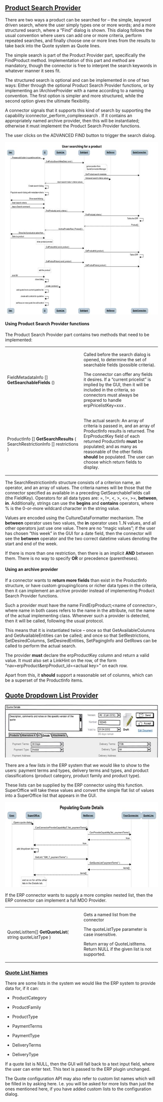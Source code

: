 <properties date="2016-05-10"
SortOrder="6"
/>

[Product Search Provider]()
-----------------------------------------------------

There are two ways a product can be searched for – the simple, keyword driven search, where the user simply types one or more words; and a more structured search, where a “Find” dialog is shown. This dialog follows the usual convention where users can add one or more criteria, perform repeated searches, and finally choose one or more lines from the results to take back into the Quote system as Quote lines.

The simple search is part of the Product Provider part, specifically the FindProduct method. Implementation of this part and method are mandatory, though the connector is free to interpret the search keywords in whatever manner it sees fit.

The structured search is optional and can be implemented in one of two ways: Either through the optional Product Search Provider functions, or by implementing an IArchiveProvider with a name according to a naming convention. The first option is simpler and more structured, while the second option gives the ultimate flexibility.

A connector signals that it supports this kind of search by supporting the capability  iconnector\_perform\_complexsearch . If it contains an appropriately named archive provider, then this will be instantiated; otherwise it must implement the Product Search Provider functions.

The user clicks on the ADVANCED FIND button to trigger the search dialog.

<img src="Quote%20Connector%20interface_files/image012.jpg" id="Picture 28" width="605" height="565" />

#### Using Product Search Provider functions

The Product Search Provider part contains two methods that need to be implemented:

<table>
<colgroup>
<col width="50%" />
<col width="50%" />
</colgroup>
<tbody>
<tr class="odd">
<td><p>FieldMetadataInfo []  <strong>GetSearchableFields</strong> ()</p>
<p> </p></td>
<td><p>Called before the search dialog is opened, to determine the set of searchable fields (possible criteria).</p>
<p>The connector can offer any fields it desires. If a “current pricelist” is implied by the GUI, then it will be included in the criteria, so connectors must always be prepared to handle erpPricelistKey=xxx .</p></td>
</tr>
<tr class="even">
<td><p>ProductInfo []  <strong>GetSearchResults</strong> ( SearchRestrictionInfo []  restrictions )</p>
<p> </p></td>
<td><p>The actual search: An array of criteria is passed in, and an array of ProductInfo results is returned. The ErpProductKey field of each returned ProductInfo <strong>must</strong> be populated; and as many as reasonable of the other fields <strong>should</strong> be populated. The user can choose which return fields to display.</p></td>
</tr>
</tbody>
</table>

 

The SearchRestrictionInfo structure consists of a criterion name, an operator, and an array of values. The criteria names will be those that the connector specified as available in a preceding GetSearchableFields call (the FieldKey). Operators for all data types are: =, !=, &lt;, &gt;, &lt;=, &gt;=, **between**, **in**. Additionally, strings can use the **begins** and **contains** operators, where % is the 0-or-more wildcard character in the string value.

Values are encoded using the CultureDataFormatter mechanism. The **between** operator uses two values, the **in** operator uses 1..N values, and all other operators just use one value. There are no “magic values”; if the user has chosen “this week” in the GUI for a date field, then the connector will see the **between** operator and the two correct datetime values denoting the start and end of the week.

If there is more than one restriction, then there is an implicit **AND** between them. There is no way to specify **OR** or precedence (parentheses).

#### Using an archive provider

If a connector wants to **return more fields** than exist in the ProductInfo structure, or have custom grouping/icons or richer data types in the criteria, then it can implement an archive provider instead of implementing Product Search Provider functions.

Such a provider must have the name FindErpProduct;&lt;name of connector&gt;, where name in both cases refers to the name in the attribute, not the name of the actual implementing class. Whenever such a provider is detected, then it will be called, following the usual protocol.

This means that it is instantiated twice – once so that GetAvailableColumns and GetAvailableEntities can be called; and once so that SetRestrictions, SetDesiredColumns, SetDesiredEntities, SetPagingInfo and GetRows can be called to perform the actual search.

The provider **must** declare the erpProductKey column and return a valid value. It must also set a LinkHint on the row, of the form “nav=erpProduct&erpProduct\_id=&lt;actual key&gt;” on each row.

Apart from this, it **should** support a reasonable set of columns, which can be a superset of the ProductInfo items.

[Quote Dropdown List Provider]()
----------------------------------------------------------

<img src="Quote%20Connector%20interface_files/image013.jpg" id="Picture 12" width="585" height="173" /> 

There are a few lists in the ERP system that we would like to show to the users: payment terms and types, delivery terms and types, and product classifications (product category, product family and product type).

These lists can be supplied by the ERP connector using this function.  SuperOffice will take these values and convert the simple flat list of values into a SuperOffice list that appears in the GUI.

<img src="Quote%20Connector%20interface_files/image014.jpg" id="Picture 27" width="605" height="279" />

If the ERP connector wants to supply a more complex nested list, then the ERP connector can implement a full MDO Provider.

<table>
<colgroup>
<col width="50%" />
<col width="50%" />
</colgroup>
<tbody>
<tr class="odd">
<td><p>QuoteListItem[] <strong>GetQuoteList</strong>( string quoteListType )</p></td>
<td><p>Gets a named list from the connector</p>
<p> </p>
<p>The quoteListType parameter is case insensitive.</p>
<p> </p>
<p>Return array of QuoteListItems.<br />
Return NULL if the given list is not supported.</p></td>
</tr>
</tbody>
</table>

 

### [Quote List Names]()

There are some lists in the system we would like the ERP system to provide data for, if it can:

* ProductCategory

* ProductFamily

* ProductType

* PaymentTerms

* PaymentType

* DeliveryTerms

* DeliveryType

If a quote list is NULL, then the GUI will fall back to a text input field, where the user can enter text. This text is passed to the ERP plugin unchanged.

The Quote configuration API may also refer to custom list names which will be filled in by asking here. I.e. you will be asked for more lists than just the ones mentioned here, if you have added custom lists to the configuration dialog.

 
